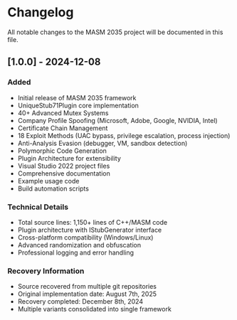 # Changelog

All notable changes to the MASM 2035 project will be documented in this file.

## [1.0.0] - 2024-12-08

### Added
- Initial release of MASM 2035 framework
- UniqueStub71Plugin core implementation
- 40+ Advanced Mutex Systems
- Company Profile Spoofing (Microsoft, Adobe, Google, NVIDIA, Intel)
- Certificate Chain Management
- 18 Exploit Methods (UAC bypass, privilege escalation, process injection)
- Anti-Analysis Evasion (debugger, VM, sandbox detection)
- Polymorphic Code Generation
- Plugin Architecture for extensibility
- Visual Studio 2022 project files
- Comprehensive documentation
- Example usage code
- Build automation scripts

### Technical Details
- Total source lines: 1,150+ lines of C++/MASM code
- Plugin architecture with IStubGenerator interface
- Cross-platform compatibility (Windows/Linux)
- Advanced randomization and obfuscation
- Professional logging and error handling

### Recovery Information
- Source recovered from multiple git repositories
- Original implementation date: August 7th, 2025
- Recovery completed: December 8th, 2024
- Multiple variants consolidated into single framework
